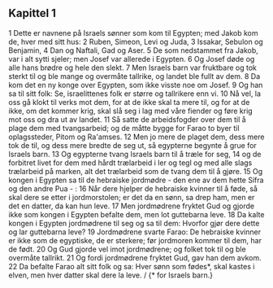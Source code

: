 ## Kapittel 1

1 Dette er navnene på Israels sønner som kom til Egypten; med Jakob kom de, hver med sitt hus:
2 Ruben, Simeon, Levi og Juda,
3 Issakar, Sebulon og Benjamin,
4 Dan og Naftali, Gad og Aser.
5 De som nedstammet fra Jakob, var i alt sytti sjeler; men Josef var allerede i Egypten.
6 Og Josef døde og alle hans brødre og hele den slekt.
7 Men Israels barn var fruktbare og tok sterkt til og ble mange og overmåte tallrike, og landet ble fullt av dem.
8 Da kom det en ny konge over Egypten, som ikke visste noe om Josef.
9 Og han sa til sitt folk: Se, israelittenes folk er større og tallrikere enn vi.
10 Nå vel, la oss gå klokt til verks mot dem, for at de ikke skal ta mere til, og for at de ikke, om det kommer krig, skal slå seg i lag med våre fiender og føre krig mot oss og dra ut av landet.
11 Så satte de arbeidsfogder over dem til å plage dem med tvangsarbeid; og de måtte bygge for Farao to byer til oplagssteder, Pitom og Ra'amses.
12 Men jo mere de plaget dem, dess mere tok de til, og dess mere bredte de seg ut, så egypterne begynte å grue for Israels barn.
13 Og egypterne tvang Israels barn til å træle for seg,
14 og de forbitret livet for dem med hårdt trælarbeid i ler og tegl og med alle slags trælarbeid på marken, alt det trælarbeid som de tvang dem til å gjøre.
15 Og kongen i Egypten sa til de hebraiske jordmødre - den ene av dem hette Sifra og den andre Pua - :
16 Når dere hjelper de hebraiske kvinner til å føde, så skal dere se etter i jordmorstolen; er det da en sønn, sa drep ham, men er det en datter, da kan hun leve.
17 Men jordmødrene fryktet Gud og gjorde ikke som kongen i Egypten befalte dem, men lot guttebarna leve.
18 Da kalte kongen i Egypten jordmødrene til seg og sa til dem: Hvorfor gjør dere dette og lar guttebarna leve?
19 Jordmødrene svarte Farao: De hebraiske kvinner er ikke som de egyptiske, de er sterkere; før jordmoren kommer til dem, har de født.
20 Og Gud gjorde vel imot jordmødrene; og folket tok til og ble overmåte tallrikt.
21 Og fordi jordmødrene fryktet Gud, gav han dem avkom.
22 Da befalte Farao alt sitt folk og sa: Hver sønn som fødes*, skal kastes i elven, men hver datter skal dere la leve. / {* for Israels barn.}
